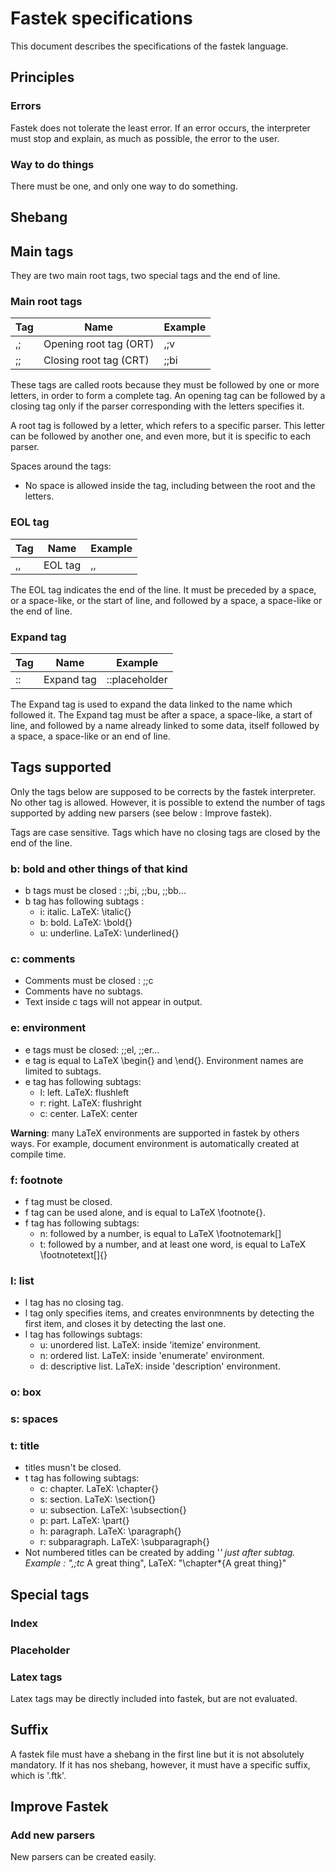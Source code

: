 # Fastek specifications
This document describes the specifications of the fastek language.
## Principles
### Errors
Fastek does not tolerate the least error. If an error occurs, the interpreter must stop and explain, as much as possible, the error to the user.
### Way to do things
There must be one, and only one way to do something.
## Shebang

## Main tags
They are two main root tags, two special tags and the end of line.
### Main root tags
Tag|Name|Example
---|-----|-------
,;|Opening root tag (ORT)|,;v
;;|Closing root tag (CRT)|;;bi


These tags are called roots because they must be followed by one or more letters, in order to form a complete tag. An opening tag can be followed by a closing tag only if the parser corresponding with the letters specifies it.


A root tag is followed by a letter, which refers to a specific parser. This letter can be followed by another one, and even more, but it is specific to each parser.

Spaces around the tags: 
* No space is allowed inside the tag, including between the root and the letters.
### EOL tag
Tag|Name|Example
---|-----|-------
,,|EOL tag|,,


The EOL tag indicates the end of the line. It must be preceded by a space, or a space-like, or the start of line, and followed by a space, a space-like or the end of line.

### Expand tag
Tag|Name|Example
---|-----|-------
::|Expand tag|::placeholder


The Expand tag is used to expand the data linked to the name which followed it. The Expand tag must be after a space, a space-like, a start of line, and followed by a name already linked to some data, itself followed by a space, a space-like or an end of line.

## Tags supported
Only the tags below are supposed to be corrects by the fastek interpreter. No other tag is allowed. However, it is possible to extend the number of tags supported by adding new parsers (see below : Improve fastek).


Tags are case sensitive. Tags which have no closing tags are closed by the end of the line.
### b: bold and other things of that kind
* b tags must be closed : ;;bi, ;;bu, ;;bb...
* b tag has following subtags :
  * i: italic. LaTeX: \italic{}
  * b: bold. LaTeX: \bold{}
  * u: underline. LaTeX: \underlined{}
### c: comments
* Comments must be closed : ;;c
* Comments have no subtags.
* Text inside c tags will not appear in output.
### e: environment
* e tags must be closed: ;;el, ;;er...
* e tag is equal to LaTeX \begin{} and \end{}. Environment names are limited to subtags.
* e tag has following subtags:
  * l: left. LaTeX: flushleft
  * r: right. LaTeX: flushright
  * c: center. LaTeX: center


**Warning**: many LaTeX environments are supported in fastek by others ways. For example, document environment is automatically created at compile time.
### f: footnote
* f tag must be closed.
* f tag can be used alone, and is equal to LaTeX \footnote{}.
* f tag has following subtags:
  * n: followed by a number, is equal to LaTeX \footnotemark[]
  * t: followed by a number, and at least one word, is equal to LaTeX \footnotetext[]{}
### l: list
* l tag has no closing tag.
* l tag only specifies items, and creates environmnents by detecting the first item, and closes it by detecting the last one.
* l tag has followings subtags:
  * u: unordered list. LaTeX: inside 'itemize' environment.
  * n: ordered list. LaTeX: inside 'enumerate' environment.
  * d: descriptive list. LaTeX: inside 'description' environment.

### o: box
### s: spaces
### t: title
* titles musn't be closed.
* t tag has following subtags:
  * c: chapter. LaTeX: \chapter{}
  * s: section. LaTeX: \section{}
  * u: subsection. LaTeX: \subsection{}
  * p: part. LaTeX: \part{}
  * h: paragraph. LaTeX: \paragraph{}
  * r: subparagraph. LaTeX: \subparagraph{}
* Not numbered titles can be created by adding '*' just after subtag. Example : ",;tc* A great thing", LaTeX: "\chapter*{A great thing}"


## Special tags

### Index

### Placeholder
### Latex tags
Latex tags may be directly included into fastek, but are not evaluated.

## Suffix
A fastek file must have a shebang in the first line but it is not absolutely mandatory. If it has nos shebang, however, it must have a specific suffix, which is '.ftk'.

## Improve Fastek
### Add new parsers
New parsers can be created easily.
